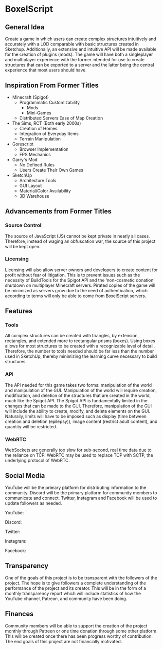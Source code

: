 # BoxelScript

## General Idea
Create a game in which users can create complex structures intuitively and accurately with a LOD comparable with basic structures created in Sketchup. Additionally, an extensive and intuitive API will be made available for the creation of plugins (mods). The game will have both a singleplayer and multiplayer experience with the former intended for use to create structures that can be exported to a server and the latter being the central experience that most users should have. 

## Inspiration From Former Titles
* Minecraft (Spigot)
  * Programmatic Customizability
    * Mods
    * Mini-Games
  * Distributed Servers
  Ease of Map Creation
* The Sims, RCT (Both early 2000s)
  * Creation of Homes
  * Integration of Everyday Items
  * Terrain Manipulation
* Gorescript
  * Browser Implementation
  * FPS Mechanics
* Garry's Mod
  * No Defined Rules
  * Users Create Their Own Games
* SketchUp
  * Architecture Tools
  * GUI Layout
  * Material/Color Availability
  * 3D Warehouse
  
## Advancements from Former Titles

### Source Control

The source of JavaScript (JS) cannot be kept private in nearly all cases. Therefore, instead of waging an obfuscation war, the source of this project will be kept open. 

### Licensing

Licensing will also allow server owners and developers to create content for profit without fear of litigation. This is to prevent issues such as the necessity of BuildTools for the Spigot API and the ‘non-cosmetic donation’ shutdown on multiplayer Minecraft servers. Pirated copies of the game will be minimized as servers grow due to the need of authentication, which according to terms will only be able to come from BoxelScript servers. 

## Features

### Tools

All complex structures can be created with triangles, by extension, rectangles, and extended more to rectangular prisms (boxes). Using boxes allows for most structures to be created with a recognizable level of detail. Therefore, the number to tools needed should be far less than the number used in SketchUp, thereby minimizing the learning curve necessary to build structures.

### API

The API needed for this game takes two forms: manipulation of the world and manipulation of the GUI. Manipulation of the world will require creation, modification, and deletion of the structures that are created in the world, much like the Spigot API. The Spigot API is fundamentally limited in the changes that can be made to the GUI. Therefore, manipulation of the GUI will include the ability to create, modify, and delete elements on the GUI. Naturally, limits will have to be imposed such as display (time between creation and deletion (epilepsy)), image content (restrict adult content), and quantity will be restricted.

### WebRTC

WebSockets are generally too slow for sub-second, real time data due to the reliance on TCP. WebRTC may be used to replace TCP with SCTP, the underlying protocol of WebRTC.

## Social Media

YouTube will be the primary platform for distributing information to the community. Discord will be the primary platform for community members to communicate and connect. Twitter, Instagram and Facebook will be used to update followers as needed.

YouTube: <Link>
 
Discord: <Link>

Twitter: <Link>

Instagram: <Link>
 
Facebook: <Link>

 ## Transparency
 
 One of the goals of this project is to be transparent with the followers of the project. The hope is to give followers a complete understanding of the performance of the project and its creator. This will be in the form of a monthly transparency report which will include statistics of how the YouTube channel, Patreon, and community have been doing.
 
 ## Finances
 
Community members will be able to support the creation of the project monthly through Patreon or one time donation through some other platform. This will be created once there has been progress worthy of contribution. The end goals of this project are not financially motivated. 

